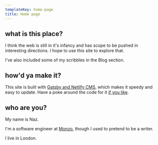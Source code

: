 ```yaml
---
templateKey: home-page
title: Home page
---
```

## what is this place?

I think the web is still in it's infancy and has scope to be pushed in interesting directions. I hope to use this site to explore that.

I've also included some of my scribbles in the Blog section.



## how'd ya make it?

This site is built with [Gatsby and Netlify CMS](https://www.gatsbyjs.org/docs/sourcing-from-netlify-cms/), which makes it speedy and easy to update. Have a poke around the code for it [if you like](https://github.com/nazwhale/mysite).



## who are you?

My name is Naz.

I'm a software engineer at [Monzo](https://www.monzo.com/), though I used to pretend to be a writer.

I live in London.
